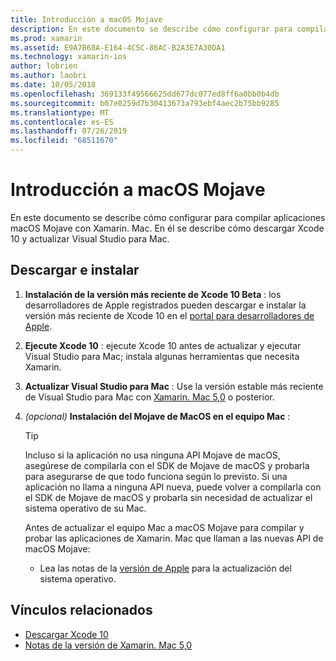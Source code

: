 ```yaml
---
title: Introducción a macOS Mojave
description: En este documento se describe cómo configurar para compilar aplicaciones macOS Mojave con Xamarin. Mac. En él se describe cómo descargar Xcode 10 y actualizar Visual Studio para Mac.
ms.prod: xamarin
ms.assetid: E9A7B68A-E164-4C5C-86AC-B2A3E7A30DA1
ms.technology: xamarin-ios
author: lobrien
ms.author: laobri
ms.date: 10/05/2018
ms.openlocfilehash: 369133f49566625dd677dc077ed8ff6a0bb0b4db
ms.sourcegitcommit: b07e0259d7b30413673a793ebf4aec2b75bb9285
ms.translationtype: MT
ms.contentlocale: es-ES
ms.lasthandoff: 07/26/2019
ms.locfileid: "68511670"
---
```

# <a name="get-started-with-macos-mojave"></a>Introducción a macOS Mojave

En este documento se describe cómo configurar para compilar aplicaciones macOS Mojave con Xamarin. Mac. En él se describe cómo descargar Xcode 10 y actualizar Visual Studio para Mac.

## <a name="download-and-install"></a>Descargar e instalar

1. **Instalación de la versión más reciente de Xcode 10 Beta** : los desarrolladores de Apple registrados pueden descargar e instalar la versión más reciente de Xcode 10 en el [portal para desarrolladores de Apple](https://developer.apple.com/download/).

2. **Ejecute Xcode 10** : ejecute Xcode 10 antes de actualizar y ejecutar Visual Studio para Mac; instala algunas herramientas que necesita Xamarin.

3. **Actualizar Visual Studio para Mac** : Use la versión estable más reciente de Visual Studio para Mac con [Xamarin. Mac 5,0](https://github.com/xamarin/release-notes-archive/blob/master/release-notes/mac/xamarin.mac_5/xamarin.mac_5.0.md) o posterior.

4. _(opcional)_ **Instalación del Mojave de MacOS en el equipo Mac** :

   > [!TIP]
   > Incluso si la aplicación no usa ninguna API Mojave de macOS, asegúrese de compilarla con el SDK de Mojave de macOS y probarla para asegurarse de que todo funciona según lo previsto. Si una aplicación no llama a ninguna API nueva, puede volver a compilarla con el SDK de Mojave de macOS y probarla sin necesidad de actualizar el sistema operativo de su Mac.
   >
   > Antes de actualizar el equipo Mac a macOS Mojave para compilar y probar las aplicaciones de Xamarin. Mac que llaman a las nuevas API de macOS Mojave:
   >
   > - Lea las notas de la [versión de Apple](https://developer.apple.com/download/) para la actualización del sistema operativo.

## <a name="related-links"></a>Vínculos relacionados

- [Descargar Xcode 10](https://developer.apple.com/download/)
- [Notas de la versión de Xamarin. Mac 5,0](https://docs.microsoft.com/xamarin/mac/release-notes/5/5.0/)
